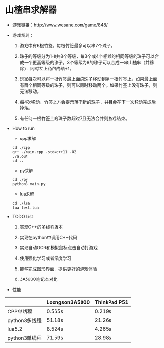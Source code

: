 # 山楂串求解器

- 游戏链接：http://www.wesane.com/game/848/

- 游戏规则：

  1. 游戏中有6根竹签，每根竹签最多可以串7个珠子。

  2. 珠子的等级分为1-8共8个等级，每3个或4个相邻的相同等级的珠子可以合成一个更高等级的珠子。3个等级为8的珠子可以合成一串山楂串（并移除），同时左上角的成绩+1。

  3. 玩家每次可以将一根竹签最上面的珠子移动到另一根竹签上，如果最上面有两个相同等级的珠子，则可以同时移动两个。如果竹签上没有珠子，则无法移动。

  4. 每4次移动，竹签上方会提示落下新的珠子，并且会在下一次移动完成后掉落。

  5. 有任何一根竹签上的珠子数超过7且无法合并则游戏结束。

- How to run

  - cpp求解

  ```shell
  cd ./cpp
  g++ ./main.cpp -std=c++11 -O2
  ./a.out
  cd ..
  ```
  - py求解

  ```shell
  cd ./py
  python3 main.py
  ```

  - lua求解

  ```shell
  cd ./lua
  lua test.lua
  ```

- TODO List

  1. 实现C++的多线程版本

  2. 实现在python中调用C++代码

  3. 实现自动OCR和模拟鼠标点击自动打游戏

  4. 使用强化学习或者深度学习

  5. 能够完成图形界面，提供更好的游戏体验

  6. 3A5000笔记本对比

- 性能

|               | Loongson3A5000 | ThinkPad P51 |
| ------------- | -------------- | ------------ |
| CPP单线程     | 0.565s         | 0.219s       |
| python3多线程 | 51.18s         | 21.26s       |
| lua5.2        | 8.524s         | 4.265s       |
| python3单线程 | 71.59s         | 28.98s       |

